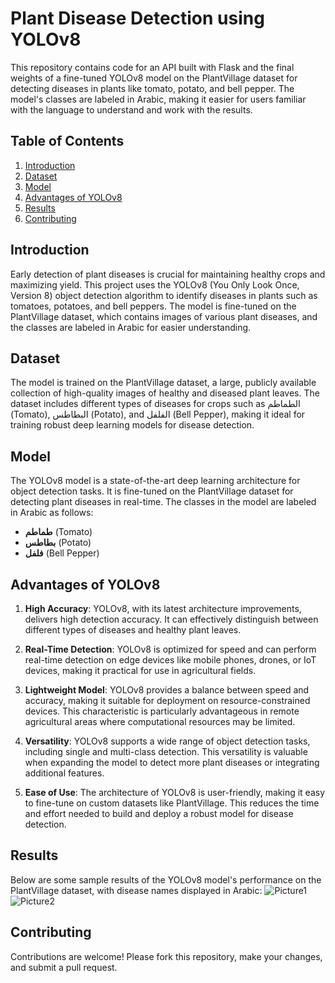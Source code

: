 # Plant Disease Detection using YOLOv8

This repository contains code for an API built with Flask and the final weights of a fine-tuned YOLOv8 model on the PlantVillage dataset for detecting diseases in plants like tomato, potato, and bell pepper. The model's classes are labeled in Arabic, making it easier for users familiar with the language to understand and work with the results.

## Table of Contents

1. [Introduction](#introduction)
2. [Dataset](#dataset)
3. [Model](#model)
4. [Advantages of YOLOv8](#advantages-of-yolov8)
5. [Results](#results)
6. [Contributing](#contributing)

## Introduction

Early detection of plant diseases is crucial for maintaining healthy crops and maximizing yield. This project uses the YOLOv8 (You Only Look Once, Version 8) object detection algorithm to identify diseases in plants such as tomatoes, potatoes, and bell peppers. The model is fine-tuned on the PlantVillage dataset, which contains images of various plant diseases, and the classes are labeled in Arabic for easier understanding.

## Dataset

The model is trained on the PlantVillage dataset, a large, publicly available collection of high-quality images of healthy and diseased plant leaves. The dataset includes different types of diseases for crops such as الطماطم (Tomato), البطاطس (Potato), and الفلفل (Bell Pepper), making it ideal for training robust deep learning models for disease detection.

## Model

The YOLOv8 model is a state-of-the-art deep learning architecture for object detection tasks. It is fine-tuned on the PlantVillage dataset for detecting plant diseases in real-time. The classes in the model are labeled in Arabic as follows:

- **طماطم** (Tomato)
- **بطاطس** (Potato)
- **فلفل** (Bell Pepper)

## Advantages of YOLOv8

1. **High Accuracy**: YOLOv8, with its latest architecture improvements, delivers high detection accuracy. It can effectively distinguish between different types of diseases and healthy plant leaves.

2. **Real-Time Detection**: YOLOv8 is optimized for speed and can perform real-time detection on edge devices like mobile phones, drones, or IoT devices, making it practical for use in agricultural fields.

3. **Lightweight Model**: YOLOv8 provides a balance between speed and accuracy, making it suitable for deployment on resource-constrained devices. This characteristic is particularly advantageous in remote agricultural areas where computational resources may be limited.

4. **Versatility**: YOLOv8 supports a wide range of object detection tasks, including single and multi-class detection. This versatility is valuable when expanding the model to detect more plant diseases or integrating additional features.

5. **Ease of Use**: The architecture of YOLOv8 is user-friendly, making it easy to fine-tune on custom datasets like PlantVillage. This reduces the time and effort needed to build and deploy a robust model for disease detection.


## Results
Below are some sample results of the YOLOv8 model's performance on the PlantVillage dataset, with disease names displayed in Arabic:
![Picture1](https://github.com/user-attachments/assets/2dd2fcdf-0330-407a-8918-522dedc6e4ff)
![Picture2](https://github.com/user-attachments/assets/083c863a-16ed-43c2-a80b-3c6b363a125a)


## Contributing
Contributions are welcome! Please fork this repository, make your changes, and submit a pull request.
